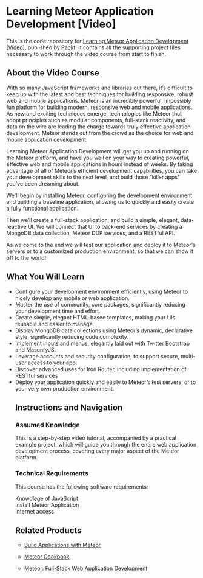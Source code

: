 # Learning Meteor Application Development [Video]
This is the code repository for [Learning Meteor Application Development [Video]](https://www.packtpub.com/application-development/learning-meteor-application-development-video), published by [Packt](https://www.packtpub.com/?utm_source=github). It contains all the supporting project files necessary to work through the video course from start to finish.
## About the Video Course
With so many JavaScript frameworks and libraries out there, it’s difficult to keep up with the latest and best techniques for building responsive, robust web and mobile applications. Meteor is an incredibly powerful, impossibly fun platform for building modern, responsive web and mobile applications. As new and exciting techniques emerge, technologies like Meteor that adopt principles such as modular components, full-stack reactivity, and data on the wire are leading the charge towards truly effective application development. Meteor stands out from the crowd as the choice for web and mobile application development.

Learning Meteor Application Development will get you up and running on the Meteor platform, and have you well on your way to creating powerful, effective web and mobile applications in hours instead of weeks. By taking advantage of all of Meteor’s efficient development capabilities, you can take your development skills to the next level, and build those “killer apps” you’ve been dreaming about.

We'll begin by installing Meteor, configuring the development environment and building a baseline application, allowing us to quickly and easily create a fully functional application.

Then we’ll create a full-stack application, and build a simple, elegant, data-reactive UI. We will connect that UI to back-end services by creating a MongoDB data collection, Meteor DDP services, and a RESTful API.

As we come to the end we will test our application and deploy it to Meteor’s servers or to a customized production environment, so that we can show it off to the world!
<H2>What You Will Learn</H2>
<DIV class=book-info-will-learn-text>
<UL>
<LI> Configure your development environment efficiently, using Meteor to nicely develop any mobile or web application.
<LI> Master the use of community, core packages, significantly reducing your development time and effort.
<LI> Create simple, elegant HTML-based templates, making your UIs reusable and easier to manage.
<LI> Display MongoDB data collections using Meteor’s dynamic, declarative style, significantly reducing code complexity.
<LI> Implement inputs and menus, elegantly laid out with Twitter Bootstrap and MasonryJS.
<LI> Leverage accounts and security configuration, to support secure, multi-user access to your app.
<LI> Discover advanced uses for Iron Router, including implementation of RESTful services
<LI> Deploy your application quickly and easily to Meteor’s test servers, or to your very own production environment.


## Instructions and Navigation
### Assumed Knowledge
This is a step-by-step video tutorial, accompanied by a practical example project, which will guide you through the entire web application development process, covering every major aspect of the Meteor platform.
### Technical Requirements
This course has the following software requirements:<br/>

Knowdlege of JavaScript <br/>
Install Meteor Application <br/>
Internet access <br/>
 
## Related Products
* [Build Applications with Meteor](https://www.packtpub.com/web-development/build-applications-meteor)

* [Meteor Cookbook](https://www.packtpub.com/web-development/meteor-cookbook)

* [Meteor: Full-Stack Web Application Development](https://www.packtpub.com/web-development/meteor-full-stack-web-application-development)
